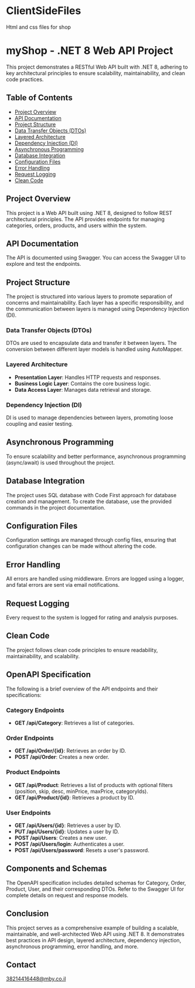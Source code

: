 # ClientSideFiles
Html and css files for shop


# myShop - .NET 8 Web API Project

This project demonstrates a RESTful Web API built with .NET 8, adhering to key architectural principles to ensure scalability, maintainability, and clean code practices.

## Table of Contents
- [Project Overview](#project-overview)
- [API Documentation](#api-documentation)
- [Project Structure](#project-structure)
- [Data Transfer Objects (DTOs)](#data-transfer-objects-dtos)
- [Layered Architecture](#layered-architecture)
- [Dependency Injection (DI)](#dependency-injection-di)
- [Asynchronous Programming](#asynchronous-programming)
- [Database Integration](#database-integration)
- [Configuration Files](#configuration-files)
- [Error Handling](#error-handling)
- [Request Logging](#request-logging)
- [Clean Code](#clean-code)

## Project Overview
This project is a Web API built using .NET 8, designed to follow REST architectural principles. The API provides endpoints for managing categories, orders, products, and users within the system.

## API Documentation
The API is documented using Swagger. You can access the Swagger UI to explore and test the endpoints.

## Project Structure
The project is structured into various layers to promote separation of concerns and maintainability. Each layer has a specific responsibility, and the communication between layers is managed using Dependency Injection (DI).

### Data Transfer Objects (DTOs)
DTOs are used to encapsulate data and transfer it between layers. The conversion between different layer models is handled using AutoMapper.

### Layered Architecture
- **Presentation Layer**: Handles HTTP requests and responses.
- **Business Logic Layer**: Contains the core business logic.
- **Data Access Layer**: Manages data retrieval and storage.

### Dependency Injection (DI)
DI is used to manage dependencies between layers, promoting loose coupling and easier testing.

## Asynchronous Programming
To ensure scalability and better performance, asynchronous programming (async/await) is used throughout the project.

## Database Integration
The project uses SQL database with Code First approach for database creation and management. To create the database, use the provided commands in the project documentation.

## Configuration Files
Configuration settings are managed through config files, ensuring that configuration changes can be made without altering the code.

## Error Handling
All errors are handled using middleware. Errors are logged using a logger, and fatal errors are sent via email notifications.

## Request Logging
Every request to the system is logged for rating and analysis purposes.

## Clean Code
The project follows clean code principles to ensure readability, maintainability, and scalability.

## OpenAPI Specification
The following is a brief overview of the API endpoints and their specifications:

### Category Endpoints
- **GET /api/Category**: Retrieves a list of categories.

### Order Endpoints
- **GET /api/Order/{id}**: Retrieves an order by ID.
- **POST /api/Order**: Creates a new order.

### Product Endpoints
- **GET /api/Product**: Retrieves a list of products with optional filters (position, skip, desc, minPrice, maxPrice, categoryIds).
- **GET /api/Product/{id}**: Retrieves a product by ID.

### User Endpoints
- **GET /api/Users/{id}**: Retrieves a user by ID.
- **PUT /api/Users/{id}**: Updates a user by ID.
- **POST /api/Users**: Creates a new user.
- **POST /api/Users/login**: Authenticates a user.
- **POST /api/Users/password**: Resets a user's password.

## Components and Schemas
The OpenAPI specification includes detailed schemas for Category, Order, Product, User, and their corresponding DTOs. Refer to the Swagger UI for complete details on request and response models.

## Conclusion
This project serves as a comprehensive example of building a scalable, maintainable, and well-architected Web API using .NET 8. It demonstrates best practices in API design, layered architecture, dependency injection, asynchronous programming, error handling, and more.

## Contact
38214416448@mby.co.il